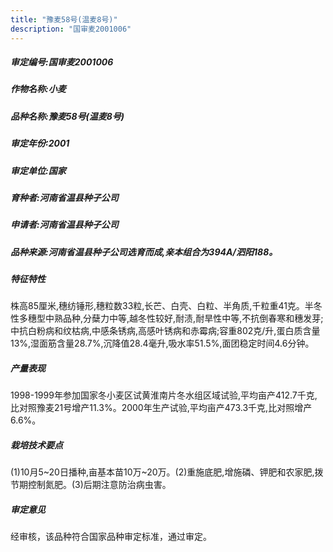 ```yaml
---
title: "豫麦58号(温麦8号)"
description: "国审麦2001006"
---
```

##### 审定编号:国审麦2001006

##### 作物名称:小麦

##### 品种名称:豫麦58号(温麦8号)

##### 审定年份:2001

##### 审定单位:国家

##### 育种者:河南省温县种子公司

##### 申请者:河南省温县种子公司

##### 品种来源:河南省温县种子公司选育而成,亲本组合为394A/泗阳188。

##### 特征特性
株高85厘米,穗纺锤形,穗粒数33粒,长芒、白壳、白粒、半角质,千粒重41克。半冬性多穗型中熟品种,分蘖力中等,越冬性较好,耐渍,耐旱性中等,不抗倒春寒和穗发芽;中抗白粉病和纹枯病,中感条锈病,高感叶锈病和赤霉病;容重802克/升,蛋白质含量13%,湿面筋含量28.7%,沉降值28.4毫升,吸水率51.5%,面团稳定时间4.6分钟。

##### 产量表现
1998-1999年参加国家冬小麦区试黄淮南片冬水组区域试验,平均亩产412.7千克,比对照豫麦21号增产11.3%。2000年生产试验,平均亩产473.3千克,比对照增产6.6%。

##### 栽培技术要点
(1)10月5~20日播种,亩基本苗10万~20万。(2)重施底肥,增施磷、钾肥和农家肥,拨节期控制氮肥。(3)后期注意防治病虫害。

##### 审定意见
经审核，该品种符合国家品种审定标准，通过审定。
